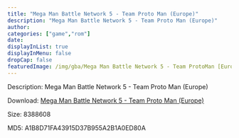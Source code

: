 ```yaml
---
title: "Mega Man Battle Network 5 - Team Proto Man (Europe)"
description: "Mega Man Battle Network 5 - Team Proto Man (Europe)"
author: 
categories: ["game","rom"]
date: 
displayInList: true
displayInMenu: false
dropCap: false
featuredImage: /img/gba/Mega Man Battle Network 5 - Team ProtoMan [Europe].jpg
---
```


Description: Mega Man Battle Network 5 - Team Proto Man (Europe)

Download: <a style="text-decoration:underline;" href="https://mega.nz/#!iXYARarb!zBArTHXKDS_3jgAEt_YG_4tegmEd95KrXtUEVOvzCNs" target = "_blank" rel = "nofollow" > Mega Man Battle Network 5 - Team Proto Man (Europe)</a>

Size: 8388608

MD5: A1B8D71FA43915D37B955A2B1A0ED80A

